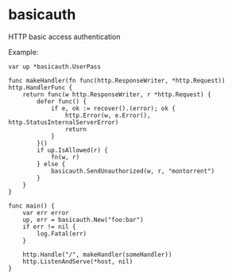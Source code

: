 # basicauth
HTTP basic access authentication

Example:

	var up *basicauth.UserPass
	
	func makeHandler(fn func(http.ResponseWriter, *http.Request)) http.HandlerFunc {
		return func(w http.ResponseWriter, r *http.Request) {
			defer func() {
				if e, ok := recover().(error); ok {
					http.Error(w, e.Error(), http.StatusInternalServerError)
					return
				}
			}()
			if up.IsAllowed(r) {
				fn(w, r)
			} else {
				basicauth.SendUnauthorized(w, r, "montorrent")
			}
		}
	}
	
	func main() {
		var err error
		up, err = basicauth.New("foo:bar")
		if err != nil {
			log.Fatal(err)
		}
	
		http.Handle("/", makeHandler(someHandler))
		http.ListenAndServe(*host, nil)
	}
